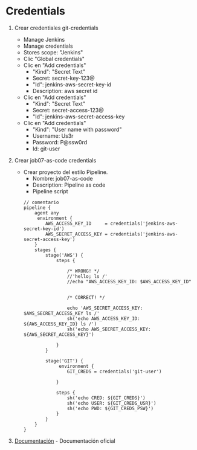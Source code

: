 # Credentials

1. Crear credentiales git-credentials

    * Manage Jenkins
    * Manage credentials
    * Stores scope: "Jenkins"
    * Clic "Global credentials"
    * Clic en "Add credentials"
        * "Kind": "Secret Text"
        * Secret: secret-key-123@
        * "Id": jenkins-aws-secret-key-id
        * Description: aws secret id
    * Clic en "Add credentials"
        * "Kind": "Secret Text"
        * Secret: secret-access-123@
        * "Id": jenkins-aws-secret-access-key
    * Clic en "Add credentials"
        * "Kind": "User name with password"
        * Username: Us3r
        * Password: P@ssw0rd
        * Id: git-user

1. Crear job07-as-code credentials
    * Crear proyecto del estilo Pipeline.
        * Nombre: job07-as-code
        * Description: Pipeline as code
        * Pipeline script
        ```dsl
        // comentario
        pipeline {
            agent any 
             environment {
                AWS_ACCESS_KEY_ID     = credentials('jenkins-aws-secret-key-id')
                AWS_SECRET_ACCESS_KEY = credentials('jenkins-aws-secret-access-key')
            }
            stages {
                stage('AWS') {
                    steps {
                        
                        /* WRONG! */
                        //'hello; ls /'
                        //echo "AWS_ACCESS_KEY_ID: $AWS_ACCESS_KEY_ID"
                        

                        /* CORRECT! */
                        
                        echo 'AWS_SECRET_ACCESS_KEY: $AWS_SECRET_ACCESS_KEY ls /'
                        sh('echo AWS_ACCESS_KEY_ID: ${AWS_ACCESS_KEY_ID} ls /')
                        sh('echo AWS_SECRET_ACCESS_KEY: ${AWS_SECRET_ACCESS_KEY}')

                    }
                }

                stage('GIT') {
                     environment {
                        GIT_CREDS = credentials('git-user')
                        
                    }

                    steps {
                        sh('echo CRED: ${GIT_CREDS}')  
                        sh('echo USER: ${GIT_CREDS_USR}')  
                        sh('echo PWD: ${GIT_CREDS_PSW}')  
                    }
                }
            }
        }
        ```
1. [Documentación](https://www.jenkins.io/doc/book/pipeline/jenkinsfile/   ) - Documentación oficial
     